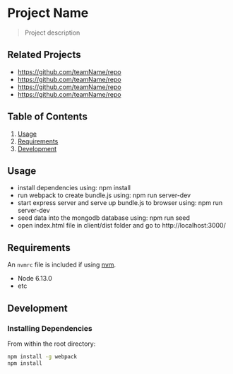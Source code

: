 # Project Name

> Project description

## Related Projects

  - https://github.com/teamName/repo
  - https://github.com/teamName/repo
  - https://github.com/teamName/repo
  - https://github.com/teamName/repo

## Table of Contents

1. [Usage](#Usage)
1. [Requirements](#requirements)
1. [Development](#development)

## Usage
- install dependencies using: npm install
- run webpack to create bundle.js using: npm run server-dev
- start express server and serve up bundle.js to browser using: npm run server-dev
- seed data into the mongodb database using: npm run seed
- open index.html file in client/dist folder and go to http://localhost:3000/

## Requirements

An `nvmrc` file is included if using [nvm](https://github.com/creationix/nvm).

- Node 6.13.0
- etc

## Development

### Installing Dependencies

From within the root directory:

```sh
npm install -g webpack
npm install
```

